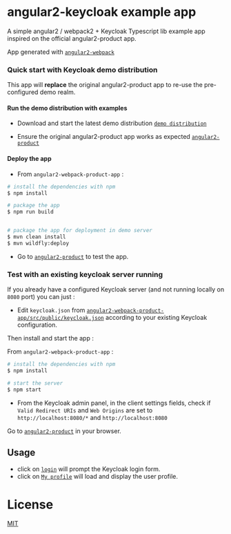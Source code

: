 # angular2-keycloak example app

A simple angular2 / webpack2 + Keycloak Typescript lib example app inspired on the official angular2-product app.

App generated with [`angular2-webpack`](https://github.com/preboot/angular2-webpack/) 

### Quick start with Keycloak demo distribution

This app will <b>replace</b> the original angular2-product app to re-use the pre-configured demo realm.

#### Run the demo distribution with examples

* Download and start the latest demo distribution [`demo distribution`](http://www.keycloak.org/downloads.html)

* Ensure the original angular2-product app works as expected [`angular2-product`](http://localhost:8080/angular2-product/)

#### Deploy the app

* From `angular2-webpack-product-app` :

```bash
# install the dependencies with npm
$ npm install

# package the app
$ npm run build


# package the app for deployment in demo server
$ mvn clean install
$ mvn wildfly:deploy
```

* Go to [`angular2-product`](http://localhost:8080/angular2-product/) to test the app. 

### Test with an existing keycloak server running

If you already have a configured Keycloak server (and not running locally on `8080` port) you can just :

* Edit `keycloak.json` from [`angular2-webpack-product-app/src/public/keycloak.json`](angular2-webpack-product-app/src/public/keycloak.json) according to your existing Keycloak configuration. 

Then install and start the app :

From `angular2-webpack-product-app` : 

```bash
# install the dependencies with npm
$ npm install

# start the server
$ npm start
```

* From the Keycloak admin panel, in the client settings fields, check if `Valid Redirect URIs` and `Web Origins` are set to `http://localhost:8080/*` and `http://localhost:8080`

Go to [`angular2-product`](http://localhost:8080/angular2-product/) in your browser.


## Usage 

* click on [`login`](login) will prompt the Keycloak login form.
* click on [`My profile`](myprofile) will load and display the user profile.

# License

[MIT](/LICENSE)
